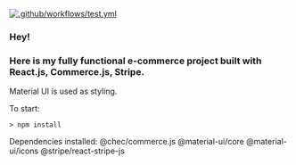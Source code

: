 [![.github/workflows/test.yml](https://github.com/Iolanta26/E-commerce/actions/workflows/test.yml/badge.svg)](https://github.com/Iolanta26/E-commerce/actions/workflows/test.yml)

### Hey!

### Here is my fully functional e-commerce project built with React.js, Commerce.js, Stripe.

Material UI is used as styling.

To start:

```shell
> npm install
```

Dependencies installed:
@chec/commerce.js
@material-ui/core
@material-ui/icons
@stripe/react-stripe-js
